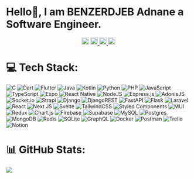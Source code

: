 # Hello👋, I am BENZERDJEB Adnane a Software Engineer.

<div align="center">
 <a href="https://behance.net/SKILLZDZN"><img src="https://img.shields.io/badge/Behance-1769ff?logo=behance&logoColor=white" height="20"/></a>
 <a href="https://facebook.com/ski.llz.908"><img src="https://img.shields.io/badge/Facebook-%231877F2.svg?logo=Facebook&logoColor=white" height="20"/>
 </a>
 <a href="https://instagram.com/adnane_benzerdjeb">
 <img src="https://img.shields.io/badge/Instagram-%23E4405F.svg?logo=Instagram&logoColor=white" height="20"/>
 </a>
 <a href="https://linkedin.com/in/adnane-benzerdjeb"><img src="https://img.shields.io/badge/LinkedIn-%230077B5.svg?logo=linkedin&logoColor=white" height="20"/></a>
</div>

# 💻 Tech Stack:
![C](https://img.shields.io/badge/c-%2300599C.svg?style=flat-square&logo=c&logoColor=white) ![Dart](https://img.shields.io/badge/dart-%230175C2.svg?style=flat-square&logo=dart&logoColor=white) ![Flutter](https://img.shields.io/badge/Flutter-%2302569B.svg?style=flat-square&logo=Flutter&logoColor=white) ![Java](https://img.shields.io/badge/java-%23ED8B00.svg?style=flat-square&logo=openjdk&logoColor=white) ![Kotlin](https://img.shields.io/badge/kotlin-%237F52FF.svg?style=flat-square&logo=kotlin&logoColor=white) ![Python](https://img.shields.io/badge/python-3670A0?style=flat-square&logo=python&logoColor=ffdd54) ![PHP](https://img.shields.io/badge/php-%23777BB4.svg?style=flat-square&logo=php&logoColor=white) ![JavaScript](https://img.shields.io/badge/javascript-%23323330.svg?style=flat-square&logo=javascript&logoColor=%23F7DF1E) ![TypeScript](https://img.shields.io/badge/typescript-%23007ACC.svg?style=flat-square&logo=typescript&logoColor=white) ![Expo](https://img.shields.io/badge/expo-1C1E24?style=flat-square&logo=expo&logoColor=#D04A37) ![React Native](https://img.shields.io/badge/react_native-%2320232a.svg?style=flat-square&logo=react&logoColor=%2361DAFB) ![NodeJS](https://img.shields.io/badge/node.js-6DA55F?style=flat-square&logo=node.js&logoColor=white) ![Express.js](https://img.shields.io/badge/express.js-%23404d59.svg?style=flat-square&logo=express&logoColor=%2361DAFB) ![AdonisJS](https://img.shields.io/badge/adonisjs-%23220052.svg?style=flat-square&logo=adonisjs&logoColor=white) ![Socket.io](https://img.shields.io/badge/Socket.io-black?style=flat-square&logo=socket.io&badgeColor=010101) ![Strapi](https://img.shields.io/badge/strapi-%232E7EEA.svg?style=flat-square&logo=strapi&logoColor=white) ![Django](https://img.shields.io/badge/django-%23092E20.svg?style=flat-square&logo=django&logoColor=white) ![DjangoREST](https://img.shields.io/badge/DJANGO-REST-ff1709?style=flat-square&logo=django&logoColor=white&color=ff1709&labelColor=gray) ![FastAPI](https://img.shields.io/badge/FastAPI-005571?style=flat-square&logo=fastapi) ![Flask](https://img.shields.io/badge/flask-%23000.svg?style=flat-square&logo=flask&logoColor=white) ![Laravel](https://img.shields.io/badge/laravel-%23FF2D20.svg?style=flat-square&logo=laravel&logoColor=white) ![React](https://img.shields.io/badge/react-%2320232a.svg?style=flat-square&logo=react&logoColor=%2361DAFB) ![Next JS](https://img.shields.io/badge/Next-black?style=flat-square&logo=next.js&logoColor=white) ![Svelte](https://img.shields.io/badge/svelte-%23f1413d.svg?style=flat-square&logo=svelte&logoColor=white) ![TailwindCSS](https://img.shields.io/badge/tailwindcss-%2338B2AC.svg?style=flat-square&logo=tailwind-css&logoColor=white) ![Styled Components](https://img.shields.io/badge/styled--components-DB7093?style=flat-square&logo=styled-components&logoColor=white) ![MUI](https://img.shields.io/badge/MUI-%230081CB.svg?style=flat-square&logo=mui&logoColor=white) ![Redux](https://img.shields.io/badge/redux-%23593d88.svg?style=flat-square&logo=redux&logoColor=white) ![Chart.js](https://img.shields.io/badge/chart.js-F5788D.svg?style=flat-square&logo=chart.js&logoColor=white) ![Firebase](https://img.shields.io/badge/Firebase-039BE5?style=flat-square&logo=Firebase&logoColor=white) ![Supabase](https://img.shields.io/badge/Supabase-3ECF8E?style=flat-square&logo=supabase&logoColor=white) ![MySQL](https://img.shields.io/badge/mysql-%2300000f.svg?style=flat-square&logo=mysql&logoColor=white) ![Postgres](https://img.shields.io/badge/postgres-%23316192.svg?style=flat-square&logo=postgresql&logoColor=white) ![MongoDB](https://img.shields.io/badge/MongoDB-%234ea94b.svg?style=flat-square&logo=mongodb&logoColor=white) ![Redis](https://img.shields.io/badge/redis-%23DD0031.svg?style=flat-square&logo=redis&logoColor=white) ![SQLite](https://img.shields.io/badge/sqlite-%2307405e.svg?style=flat-square&logo=sqlite&logoColor=white) ![GraphQL](https://img.shields.io/badge/-GraphQL-E10098?style=flat-square&logo=graphql&logoColor=white) ![Docker](https://img.shields.io/badge/docker-%230db7ed.svg?style=flat-square&logo=docker&logoColor=white) ![Postman](https://img.shields.io/badge/Postman-FF6C37?style=flat-square&logo=postman&logoColor=white) ![Trello](https://img.shields.io/badge/Trello-%23026AA7.svg?style=flat-square&logo=Trello&logoColor=white) ![Notion](https://img.shields.io/badge/Notion-%23000000.svg?style=flat-square&logo=notion&logoColor=white)
# 📊 GitHub Stats:
![](https://github-readme-stats.vercel.app/api/top-langs/?username=adnanebnz&theme=dark&hide_border=false&include_all_commits=false&count_private=false&layout=compact)
